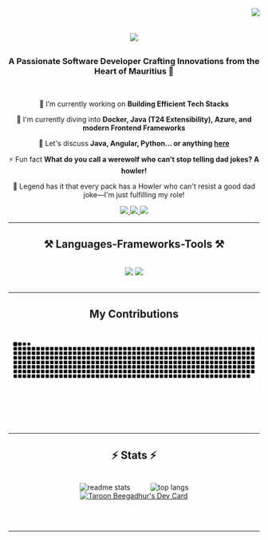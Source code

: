 <img align="right" src="https://visitor-badge.laobi.icu/badge?page_id=whySoSeriousss.whySoSeriousss" />

<h1 align="center">
    <img src="https://readme-typing-svg.herokuapp.com/?font=Righteous&size=35&center=true&vCenter=true&width=500&height=70&duration=4000&lines=Hello+World!+👋;+I'm+Taroon+Beegadhur!;" />
</h1>

<h3 align="center">A Passionate Software Developer Crafting Innovations from the Heart of Mauritius 🦤</h3>

<br/>

<div align="center">
 
 🔭 I’m currently working on **Building Efficient Tech Stacks**
 
 🌱 I'm currently diving into **Docker, Java (T24 Extensibility), Azure, and modern Frontend Frameworks**

💬 Let's discuss **Java, Angular, Python... or anything [here](https://github.com/issues)**

⚡ Fun fact **What do you call a werewolf who can’t stop telling dad jokes? A howler!**

🐺 Legend has it that every pack has a Howler who can't resist a good dad joke—I'm just fulfilling my role!

 </div>
 
<div align="center"> 
  <a href="mailto:taroonbeeg@gmail.com">
    <img src="https://img.shields.io/badge/Gmail-333333?style=for-the-badge&logo=gmail&logoColor=red" />
  </a>
  <a href="https://www.linkedin.com/in/taroon-kumar-s-beegadhur-199b5411b/" target="_blank">
    <img src="https://img.shields.io/badge/LinkedIn-0077B5?style=for-the-badge&logo=linkedin&logoColor=white" target="_blank" />
  </a>
  <a href="" target="_blank">
     <img src="https://img.shields.io/badge/Portfolio-FF5722?style=for-the-badge&logo=todoist&logoColor=white" target="_blank" />
  </a>
</div>

 <hr/>
 
<h2 align="center">⚒️ Languages-Frameworks-Tools ⚒️</h2>
<br/>
<div align="center">
    <img src="https://skillicons.dev/icons?i=angular,bootstrap,html,css,vscode,github,figma,git,notion,azure,docker,kubernetes" />
    <img src="https://skillicons.dev/icons?i=java,nodejs,python,javascript,typescript,nextjs,mysql,cs" /><br>
</div>

<br/>
<hr/>

<div align="center">
  <h2>My Contributions</h2>
  <br>
  <img alt="snake eating my contributions" src="https://raw.githubusercontent.com/whySoSeriousss/whySoSeriousss/output/github-contribution-grid-snake.svg" />
  
  <br/><br/><br/>
</div>

<hr/>

<h2 align="center">⚡ Stats ⚡</h2>
<br>

<div style="display: flex; justify-content: center;">
  <div style="margin-right: 20px;">
    <img width="390" src="https://github-readme-stats.vercel.app/api?username=whySoSeriousss&count_private=true&show_icons=true&theme=react&rank_icon=github&border_radius=10" alt="readme stats" />
  </div>
  <div style="margin-left: 20px;">
    <img width="325" src="https://github-readme-stats.vercel.app/api/top-langs/?username=whySoSeriousss&hide=HTML&langs_count=8&layout=compact&theme=react&border_radius=10&size_weight=0.5&count_weight=0.5&exclude_repo=github-readme-stats" alt="top langs" />
  </div>
</div>

<div align="center">
     <a href="https://app.daily.dev/taroon2910"><img src="https://api.daily.dev/devcards/v2/oyjX055svlFsP3Mh3yyYx.png?type=wide&r=u0j" width="652" alt="Taroon Beegadhur's Dev Card"/></a>
</div>

<br/><br/>

<hr/>

<br/>

<!-- <div align="center">
<a href='https://ko-fi.com/V7V4RAK9C' target='_blank'><img height='64' style='border:0px;height:64px;' src='https://storage.ko-fi.com/cdn/kofi1.png?v=3' border='0' alt='Buy Me a Coffee at ko-fi.com' /></a>
</div> -->

<br/>
